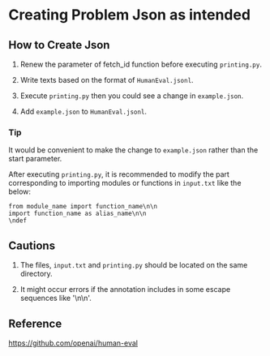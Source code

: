 # Creating Problem Json as intended

## How to Create Json
1. Renew the parameter of fetch_id function before executing `printing.py`.

2. Write texts based on the format of `HumanEval.jsonl`. 

3. Execute `printing.py`
    then you could see a change in `example.json`.
    
4. Add `example.json` to `HumanEval.jsonl`.  

### Tip
It would be convenient to make the change to `example.json` rather than the start parameter.

After executing `printing.py`, it is recommended to modify the part corresponding to importing modules or functions in `input.txt` like the below:

    from module_name import function_name\n\n
    import function_name as alias_name\n\n
    \ndef

## Cautions
1. The files, `input.txt` and `printing.py` should be located on the same directory.

2. It might occur errors if the annotation includes in some escape sequences like '\n\n'.

## Reference
https://github.com/openai/human-eval
